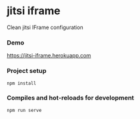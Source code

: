 # jitsi iframe

Clean jitsi IFrame configuration

### Demo

https://jitsi-iframe.herokuapp.com

### Project setup
```
npm install
```

### Compiles and hot-reloads for development
```
npm run serve
```